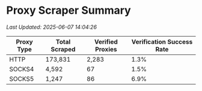 # Proxy Scraper Summary

_Last Updated: 2025-06-07 14:04:26_

| Proxy Type | Total Scraped | Verified Proxies | Verification Success Rate |
|------------|--------------|------------------|--------------------------|
| HTTP | 173,831 | 2,283 | 1.3% |
| SOCKS4 | 4,592 | 67 | 1.5% |
| SOCKS5 | 1,247 | 86 | 6.9% |
